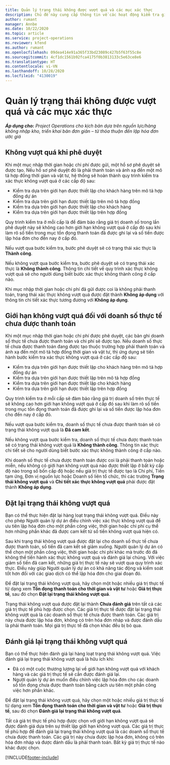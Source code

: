 ```yaml
---
title: Quản lý trạng thái không được vượt quá và các mục xác thực
description: Chủ đề này cung cấp thông tin về các hoạt động kiểm tra giới hạn không vượt quá được thực hiện trong Project Operations.
author: rumant
manager: Annbe
ms.date: 10/22/2020
ms.topic: article
ms.service: project-operations
ms.reviewer: kfend
ms.author: rumant
ms.openlocfilehash: 09dea414e91a365f33bd23089c427b5f63f55c8e
ms.sourcegitcommit: 4cf1dc1561b92fca4175f0b3813133c5e63ce8e6
ms.translationtype: HT
ms.contentlocale: vi-VN
ms.lasthandoff: 10/28/2020
ms.locfileid: "4130019"
---
```

# <a name="manage-not-to-exceed-status-and-validations"></a>Quản lý trạng thái không được vượt quá và các mục xác thực 

_**Áp dụng cho:** Project Operations cho kịch bản dựa trên nguồn lực/hàng không nhập kho, triển khai bản đơn giản – từ thỏa thuận đến lập hóa đơn ước giá_

## <a name="not-to-exceed-on-approvals"></a>Không vượt quá khi phê duyệt

Khi một mục nhập thời gian hoặc chi phí được gửi, một hồ sơ phê duyệt sẽ được tạo. Nếu hồ sơ phê duyệt đó là phải thanh toán và ánh xạ đến một mô tả hợp đồng thời gian và vật tư, hệ thống sẽ hoàn thành quy trình kiểm tra xác thực không vượt quá ở các cấp độ sau:

  - Kiểm tra dựa trên giới hạn được thiết lập cho khách hàng trên mô tả hợp đồng dự án
  - Kiểm tra dựa trên giới hạn được thiết lập trên mô tả hợp đồng
  - Kiểm tra dựa trên giới hạn được thiết lập cho khách hàng
  - Kiểm tra dựa trên giới hạn được thiết lập trên hợp đồng

Quy trình kiểm tra ở mỗi cấp là để đảm bảo rằng giá trị doanh số trong lần phê duyệt này sẽ không cao hơn giới hạn không vượt quá ở cấp đó sau khi làm rõ số tiền trong mục tồn đọng thanh toán đã được ghi lại và số tiền được lập hóa đơn cho đến nay ở cấp đó.

Nếu vượt qua bước kiểm tra, bước phê duyệt sẽ có trạng thái xác thực là **Thành công**.

Nếu không vượt qua bước kiểm tra, bước phê duyệt sẽ có trạng thái xác thực là **Không thành công**. Thông tin chi tiết về quy trình xác thực không vượt quá sẽ cho người dùng biết bước xác thực không thành công ở cấp nào.

Khi mục nhập thời gian hoặc chi phí đã gửi được coi là không phải thanh toán, trạng thái xác thực không vượt quá được đặt thành **Không áp dụng** với thông tin chi tiết xác thực tương đương với **Không áp dụng**.

## <a name="not-to-exceed-on-unbilled-sales-actuals"></a>Giới hạn không vượt quá đối với doanh số thực tế chưa được thanh toán

Khi một mục nhập thời gian hoặc chi phí được phê duyệt, các bản ghi doanh số thực tế chưa được thanh toán và chi phí sẽ được tạo. Nếu doanh số thực tế chưa được thanh toán đang được tạo thuộc trường hợp phải thanh toán và ánh xạ đến một mô tả hợp đồng thời gian và vật tư, thì ứng dụng sẽ tiến hành bước kiểm tra xác thực không vượt quá ở các cấp độ sau:

  - Kiểm tra dựa trên giới hạn được thiết lập cho khách hàng trên mô tả hợp đồng dự án
  - Kiểm tra dựa trên giới hạn được thiết lập trên mô tả hợp đồng
  - Kiểm tra dựa trên giới hạn được thiết lập cho khách hàng
  - Kiểm tra dựa trên giới hạn được thiết lập trên hợp đồng

Quy trình kiểm tra ở mỗi cấp sẽ đảm bảo rằng giá trị doanh số trên thực tế sẽ không cao hơn giới hạn không vượt quá ở cấp đó sau khi làm rõ số tiền trong mục tồn đọng thanh toán đã được ghi lại và số tiền được lập hóa đơn cho đến nay ở cấp đó.

Nếu vượt qua bước kiểm tra, doanh số thực tế chưa được thanh toán sẽ có trạng thái không vượt quá là **Đã cam kết**.

Nếu không vượt qua bước kiểm tra, doanh số thực tế chưa được thanh toán sẽ có trạng thái không vượt quá là **Không thành công**. Thông tin xác thực chi tiết sẽ cho người dùng biết bước xác thực không thành công ở cấp nào.

Khi doanh số thực tế chưa được thanh toán được coi là phải thanh toán hoặc miễn, nếu không có giới hạn không vượt quá nào được thiết lập ở bất kỳ cấp độ nào trong số bốn cấp độ hoặc nếu giá trị thực tế được tạo là Chi phí, Tiền tạm ứng, Đơn vị nguồn lực hoặc Doanh số liên tổ chức, thì các trường **Trạng thái không vượt quá** và **Chi tiết xác thực không vượt quá** phải được đặt thành **Không áp dụng**.

## <a name="reset-the-not-to-exceed-status"></a>Đặt lại trạng thái không vượt quá

Bạn có thể thực hiện đặt lại hàng loạt trạng thái không vượt quá. Điều này cho phép Người quản lý dự án điều chỉnh việc xác thực không vượt quá để ưu tiên lập hóa đơn cho một phần công việc, thời gian hoặc chi phí cụ thể hơn những phần khác đã được cam kết từ số tiền không vượt quá hiện có.

Sau khi trạng thái không vượt quá được đặt lại cho doanh số thực tế chưa được thanh toán, số tiền đã cam kết sẽ giảm xuống. Người quản lý dự án có thể chọn một phần công việc, thời gian hoặc chi phí khác mà trước đó đã không thế tiến hành xác thực không vượt quá và đánh giá lại chúng. Với việc giảm số tiền đã cam kết, những giá trị thực tế này sẽ vượt qua quy trình xác thực. Điều này giúp Người quản lý dự án có khả năng tác động và kiểm soát tốt hơn đối với các giao dịch có thể lập hóa đơn cho giai đoạn đó.

Để đặt lại trạng thái không vượt quá, hãy chọn một hoặc nhiều giá trị thực tế từ dạng xem **Tồn đọng thanh toán cho thời gian và vật tư** hoặc **Giá trị thực tế**, sau đó chọn **Đặt lại trạng thái không vượt quá**.

Trạng thái không vượt quá được đặt lại thành **Chưa đánh giá** trên tất cả các giá trị thực tế phù hợp được chọn. Các giá trị thực tế được đặt lại trạng thái không vượt quá là các doanh số thực tế chưa được thanh toán. Các giá trị này chưa được lập hóa đơn, không có trên hóa đơn nháp và được đánh dấu là phải thanh toán. Mọi giá trị thực tế đã chọn khác đều bị bỏ qua.

## <a name="reevaluate-not-to-exceed-status"></a>Đánh giá lại trạng thái không vượt quá

Bạn có thể thực hiện đánh giá lại hàng loạt trạng thái không vượt quá. Việc đánh giá lại trạng thái không vượt quá là hữu ích khi:

  - Đã có một cuộc thương lượng lại về giới hạn không vượt quá với khách hàng và các giá trị thực tế sẽ cần được đánh giá lại.
  - Người quản lý dự án muốn điều chỉnh việc lập hóa đơn cho các doanh số tồn đọng chưa được thanh toán bằng cách ưu tiên một phần công việc hơn phần khác.

Để đặt lại trạng thái không vượt quá, hãy chọn một hoặc nhiều giá trị thực tế từ dạng xem **Tồn đọng thanh toán cho thời gian và vật tư** hoặc **Giá trị thực tế**, sau đó chọn **Đánh giá lại trạng thái không vượt quá**.

Tất cả giá trị thực tế phù hợp được chọn với giới hạn không vượt quá sẽ được đánh giá dựa trên sự thiết lập giới hạn không vượt quá. Các giá trị thực tế phù hợp để đánh giá lại trạng thái không vượt quá là các doanh số thực tế chưa được thanh toán. Các giá trị này chưa được lập hóa đơn, không có trên hóa đơn nháp và được đánh dấu là phải thanh toán. Bất kỳ giá trị thực tế nào khác được chọn.


[!INCLUDE[footer-include](../../includes/footer-banner.md)]